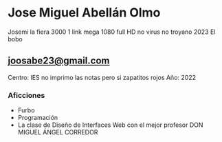 # Jose Miguel Abellán Olmo
Josemi la fiera 3000 1 link mega 1080 full HD no virus no troyano 2023
El bobo
## joosabe23@gmail.com

Centro: IES no imprimo las notas pero si zapatitos rojos
Año: 2022

### Aficciones

- Furbo
- Programación
- La clase de Diseño de Interfaces Web con el mejor profesor DON MIGUEL ÁNGEL CORREDOR


